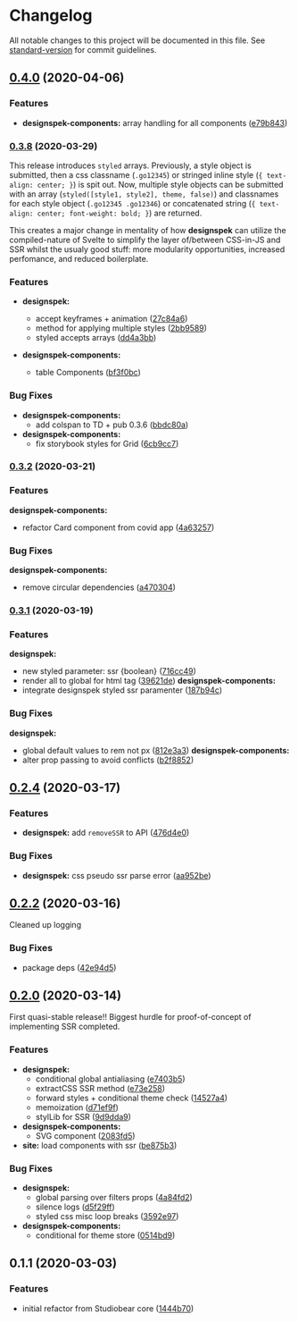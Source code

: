 # Changelog

All notable changes to this project will be documented in this file. See [standard-version](https://github.com/conventional-changelog/standard-version) for commit guidelines.

## [0.4.0](https://github.com/Studiobear/designspek/compare/v0.3.8...v0.4.0) (2020-04-06)


### Features

* **designspek-components:** array handling for all components ([e79b843](https://github.com/Studiobear/designspek/commit/e79b843a9c830bcd0de9c03ad7ea3e8233c97bdf))

### [0.3.8](https://github.com/Studiobear/designspek/compare/v0.3.2...v0.3.8) (2020-03-29)

This release introduces `styled` arrays. Previously, a style object is submitted, then a css classname (`.go12345`) or stringed inline style (`{ text-align: center; }`) is spit out. Now, multiple style objects can be submitted with an array (`styled([style1, style2], theme, false)`) and classnames for each style object (`.go12345 .go12346`) or concatenated string (`{ text-align: center; font-weight: bold; }`) are returned. 

This creates a major change in mentality of how **designspek** can utilize the compiled-nature of Svelte to simplify the layer of/between CSS-in-JS and SSR whilst the usualy good stuff: more modularity opportunities, increased perfomance, and reduced boilerplate. 

### Features

* **designspek:**
  - accept keyframes + animation ([27c84a6](https://github.com/Studiobear/designspek/commit/27c84a6656dc654ef1c9d00742432de33a62babe))
  - method for applying multiple styles ([2bb9589](https://github.com/Studiobear/designspek/commit/2bb95898d14eb2478bd13b98bb15d2c7eeffbb31))
  - styled accepts arrays ([dd4a3bb](https://github.com/Studiobear/designspek/commit/dd4a3bb50bd565568a631940b6767509e9e5d12e))

* **designspek-components:**
  - table Components ([bf3f0bc](https://github.com/Studiobear/designspek/commit/bf3f0bc2e7633003251ef0c76a21d90d882e436a))


### Bug Fixes

* **designspek-components:**
  - add colspan to TD + pub 0.3.6 ([bbdc80a](https://github.com/Studiobear/designspek/commit/bbdc80a9f48464fe06bba8c4cf8bba10179a51a8))
* **designspek-components:**
  - fix storybook styles for Grid ([6cb9cc7](https://github.com/Studiobear/designspek/commit/6cb9cc798f8e343bed1bdfd9672c30656184cceb))

### [0.3.2](https://github.com/Studiobear/designspek/compare/v0.3.1...v0.3.2) (2020-03-21)


### Features

**designspek-components:**
- refactor Card component from covid app ([4a63257](https://github.com/Studiobear/designspek/commit/4a632571b862131f421618a9e8dcd2db342ffb07))


### Bug Fixes

**designspek-components:**
- remove circular dependencies ([a470304](https://github.com/Studiobear/designspek/commit/a470304cb4be0eefa34555811d8217d611f68041))

### [0.3.1](https://github.com/Studiobear/designspek/compare/v0.2.4...v0.3.1) (2020-03-19)

### Features

**designspek:**

- new styled parameter: ssr {boolean} ([716cc49](https://github.com/Studiobear/designspek/commit/716cc49a1f58a1dbbea4852b456fce6f7e222b93))
- render all to global for html tag ([39621de](https://github.com/Studiobear/designspek/commit/39621def72cc411195974e224a245652efb38f0e))
  **designspek-components:**
- integrate designspek styled ssr paramenter ([187b94c](https://github.com/Studiobear/designspek/commit/187b94c7f7ebfc93359d275a71749f6d3453eb37))

### Bug Fixes

**designspek:**

- global default values to rem not px ([812e3a3](https://github.com/Studiobear/designspek/commit/812e3a33b439387b57654de17d20e9b107060850))
  **designspek-components:**
- alter prop passing to avoid conflicts ([b2f8852](https://github.com/Studiobear/designspek/commit/b2f8852e5792a8b2b7afd95edbb58d2235c9f827))

## [0.2.4](https://github.com/Studiobear/designspek/compare/v0.2.2...v0.2.4) (2020-03-17)

### Features

- **designspek:** add `removeSSR` to API ([476d4e0](https://github.com/Studiobear/designspek/commit/476d4e03c9a251f90d39e47c2cc3829ec0e537b7))

### Bug Fixes

- **designspek:** css pseudo ssr parse error ([aa952be](https://github.com/Studiobear/designspek/commit/aa952be2547cf83259ddab30086bd6f8fe2a9145))

## [0.2.2](https://github.com/Studiobear/designspek/compare/v0.2.0...v0.2.2) (2020-03-16)

Cleaned up logging

### Bug Fixes

- package deps ([42e94d5](https://github.com/Studiobear/designspek/commit/42e94d5e9e87280bb0d5ae2c52ed02915186d552))

## [0.2.0](https://github.com/Studiobear/designspek/compare/v0.1.1...v0.2.0) (2020-03-14)

First quasi-stable release!! Biggest hurdle for proof-of-concept of implementing SSR completed.

### Features

- **designspek:**
  - conditional global antialiasing ([e7403b5](https://github.com/Studiobear/designspek/commit/e7403b55519c5874801764084577b1476fcd27e5))
  - extractCSS SSR method ([e73e258](https://github.com/Studiobear/designspek/commit/e73e2581b9daca810a7c21df2a8ca9a47ed3b450))
  - forward styles + conditional theme check ([14527a4](https://github.com/Studiobear/designspek/commit/14527a4721dc78d02668cf361914fc3dd5e32ed4))
  - memoization ([d71ef9f](https://github.com/Studiobear/designspek/commit/d71ef9f3ce68d975526bb2e82a56c89cd7f5a292))
  - stylLib for SSR ([9d9dda9](https://github.com/Studiobear/designspek/commit/9d9dda9dcbdb77d632cf8d845ed32e559254cfa5))
- **designspek-components:**
  - SVG component ([2083fd5](https://github.com/Studiobear/designspek/commit/2083fd58be08474e735193c76b917bbd16e04c74))
- **site:**
  load components with ssr ([be875b3](https://github.com/Studiobear/designspek/commit/be875b3e2feef574ec0f2a3711acefa85cec7a33))

### Bug Fixes

- **designspek:**
  - global parsing over filters props ([4a84fd2](https://github.com/Studiobear/designspek/commit/4a84fd233f50df1d639807ab9a0a05f2ebdb1053))
  - silence logs ([d5f29ff](https://github.com/Studiobear/designspek/commit/d5f29ff500bbd26ae679982cada3efd8351281d9))
  - styled css misc loop breaks ([3592e97](https://github.com/Studiobear/designspek/commit/3592e97d836df5525cb32f720fd9d65e3538baa5))
- **designspek-components:**
  - conditional for theme store ([0514bd9](https://github.com/Studiobear/designspek/commit/0514bd9da1efdf0f30a4d1d3174ad72b859b50cb))

## 0.1.1 (2020-03-03)

### Features

- initial refactor from Studiobear core ([1444b70](https://github.com/Studiobear/svelte-system-ui/commit/1444b70def7f0d9a5505baa17322e60e866d0328))
